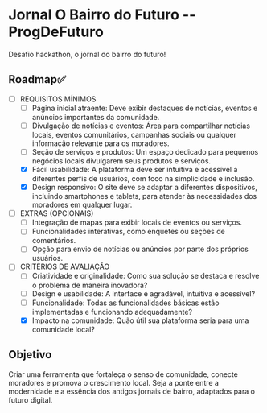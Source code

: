 # Jornal O Bairro do Futuro -- ProgDeFuturo

Desafio hackathon, o jornal do bairro do futuro!

## Roadmap✅
- [ ] REQUISITOS MÍNIMOS
    - [ ] Página inicial atraente: Deve exibir destaques de notícias, eventos e anúncios importantes da comunidade.
    - [ ] Divulgação de notícias e eventos: Área para compartilhar notícias locais, eventos comunitários, campanhas sociais ou qualquer informação relevante para os moradores.
    - [ ] Seção de serviços e produtos: Um espaço dedicado para pequenos negócios locais divulgarem seus produtos e serviços.
    - [x] Fácil usabilidade: A plataforma deve ser intuitiva e acessível a diferentes perfis de usuários, com foco na simplicidade e inclusão.
    - [x] Design responsivo: O site deve se adaptar a diferentes dispositivos, incluindo smartphones e tablets, para atender às necessidades dos moradores em qualquer lugar.
- [ ] EXTRAS (OPCIONAIS)
    - [ ] Integração de mapas para exibir locais de eventos ou serviços.
    - [ ] Funcionalidades interativas, como enquetes ou seções de comentários.
    - [ ] Opção para envio de notícias ou anúncios por parte dos próprios usuários.
- [ ] CRITÉRIOS DE AVALIAÇÃO
    - [ ] Criatividade e originalidade: Como sua solução se destaca e resolve o problema de maneira inovadora?
    - [ ] Design e usabilidade: A interface é agradável, intuitiva e acessível?
    - [ ] Funcionalidade: Todas as funcionalidades básicas estão implementadas e funcionando adequadamente?
    - [x] Impacto na comunidade: Quão útil sua plataforma seria para uma comunidade local?

## Objetivo
Criar uma ferramenta que fortaleça o senso de comunidade, conecte moradores e promova o crescimento local. Seja a ponte entre a modernidade e a essência dos antigos jornais de bairro, adaptados para o futuro digital.